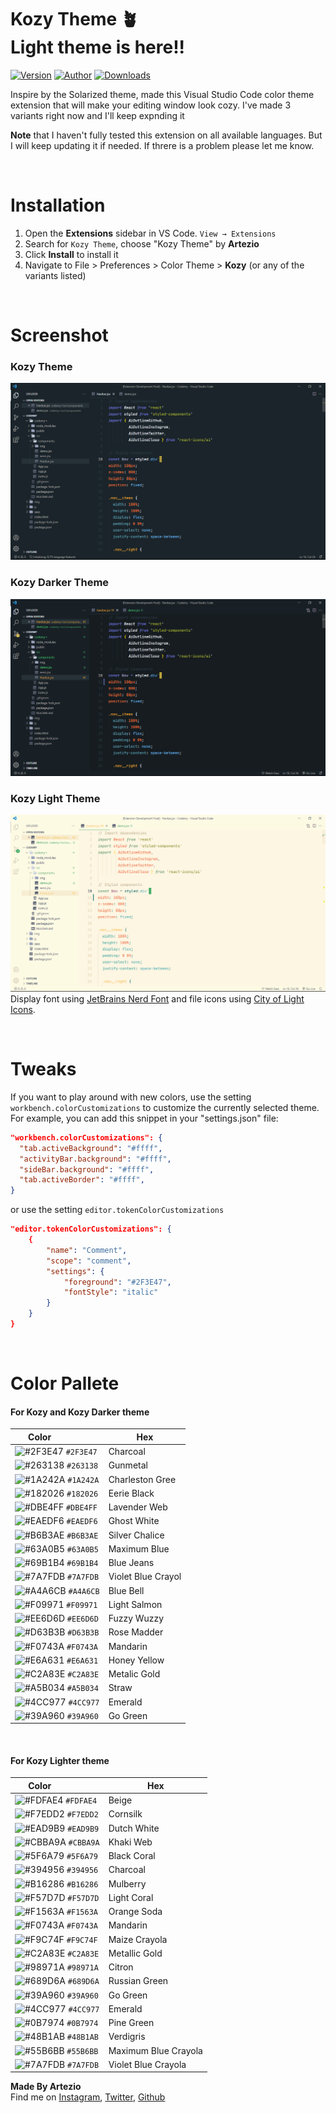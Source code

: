 # **Kozy Theme** 🪴 <br /> Light theme is here!!

[![Version](https://img.shields.io/badge/VSCODE-V1.12%2B-normal?style=flat)](https://code.visualstudio.com/updates/v1_12) [![Author](https://vsmarketplacebadge.apphb.com/version/Artezio.kozy-theme.svg)](https://github.com/Artezi0/Kozy)
[![Downloads](https://img.shields.io/visual-studio-marketplace/d/Artezio.kozy-theme?color=normal&label=DOWNLOADS)](https://marketplace.visualstudio.com/items?itemName=Artezio.kozy-theme)

Inspire by the Solarized theme, made this Visual Studio Code color theme extension that will make your editing window look cozy. I've made 3 variants right now and I'll keep expnding it

**Note** that I haven't fully tested this extension on all available languages. But I will keep updating it if needed. If threre is a problem please let me know.<br>

<br />

# **Installation**

1. Open the **Extensions** sidebar in VS Code. `View → Extensions`
2. Search for `Kozy Theme`, choose "Kozy Theme" by **Artezio**
3. Click **Install** to install it
4. Navigate to File > Preferences > Color Theme > **Kozy** (or any of the variants listed)

<br />

# **Screenshot**
### Kozy Theme
![Screenshot](images/Screenshot%20(1).png)

### Kozy Darker Theme
![Screenshot](images/Screenshot%20(2).png)

### Kozy Light Theme
![Screenshot](images/Screenshot%20(3).png)
Display font using [JetBrains Nerd Font](https://www.nerdfonts.com/) and file icons using [City of Light Icons](https://github.com/Yummygum/city-lights-icons-vsc). 

<br />

# **Tweaks**

If you want to play around with new colors, use the setting `workbench.colorCustomizations` to customize the currently selected theme. For example, you can add this snippet in your "settings.json" file:

```json
"workbench.colorCustomizations": {
  "tab.activeBackground": "#ffff",
  "activityBar.background": "#ffff",
  "sideBar.background": "#ffff",
  "tab.activeBorder": "#ffff",
}
```

or use the setting `editor.tokenColorCustomizations`

```json
"editor.tokenColorCustomizations": {
    {
        "name": "Comment",
        "scope": "comment",
        "settings": {
            "foreground": "#2F3E47",
		    "fontStyle": "italic"
        }
    }
}
```

<br />

# **Color Pallete**
#### For Kozy and Kozy Darker theme
| Color&nbsp;&nbsp;&nbsp;&nbsp;&nbsp;&nbsp;&nbsp;&nbsp;&nbsp;&nbsp;&nbsp;&nbsp;&nbsp;&nbsp;&nbsp; | Hex |
| ---------- | ------------------------------------------------------------ | 
| ![#2F3E47](https://via.placeholder.com/15/2F3E47/2F3E47?text=+) `#2F3E47` | Charcoal |
| ![#263138](https://via.placeholder.com/15/263138/263138?text=+) `#263138` | Gunmetal |
| ![#1A242A](https://via.placeholder.com/15/1A242A/1A242A?text=+) `#1A242A` | Charleston Gree |
| ![#182026](https://via.placeholder.com/15/182026/182026?text=+) `#182026` | Eerie Black |
| ![#DBE4FF](https://via.placeholder.com/15/DBE4FF/DBE4FF?text=+) `#DBE4FF` | Lavender Web |
| ![#EAEDF6](https://via.placeholder.com/15/EAEDF6/EAEDF6?text=+) `#EAEDF6` | Ghost White |
| ![#B6B3AE](https://via.placeholder.com/15/B6B3AE/B6B3AE?text=+) `#B6B3AE` | Silver Chalice |
| ![#63A0B5](https://via.placeholder.com/15/63A0B5/63A0B5?text=+) `#63A0B5` | Maximum Blue |
| ![#69B1B4](https://via.placeholder.com/15/69B1B4/69B1B4?text=+) `#69B1B4` | Blue Jeans |
| ![#7A7FDB](https://via.placeholder.com/15/7A7FDB/7A7FDB?text=+) `#7A7FDB` | Violet Blue Crayol |
| ![#A4A6CB](https://via.placeholder.com/15/A4A6CB/A4A6CB?text=+) `#A4A6CB` | Blue Bell |
| ![#F09971](https://via.placeholder.com/15/F09971/F09971?text=+) `#F09971` | Light Salmon |
| ![#EE6D6D](https://via.placeholder.com/15/EE6D6D/EE6D6D?text=+) `#EE6D6D` | Fuzzy Wuzzy |
| ![#D63B3B](https://via.placeholder.com/15/D63B3B/D63B3B?text=+) `#D63B3B` | Rose Madder |
| ![#F0743A](https://via.placeholder.com/15/F0743A/F0743A?text=+) `#F0743A` | Mandarin |
| ![#E6A631](https://via.placeholder.com/15/E6A631/E6A631?text=+) `#E6A631` | Honey Yellow |
| ![#C2A83E](https://via.placeholder.com/15/C2A83E/C2A83E?text=+) `#C2A83E` | Metalic Gold |
| ![#A5B034](https://via.placeholder.com/15/A5B034/A5B034?text=+) `#A5B034` | Straw |
| ![#4CC977](https://via.placeholder.com/15/4CC977/4CC977?text=+) `#4CC977` | Emerald |
| ![#39A960](https://via.placeholder.com/15/39A960/39A960?text=+) `#39A960` | Go Green |

<br />

#### For Kozy Lighter theme
| Color&nbsp;&nbsp;&nbsp;&nbsp;&nbsp;&nbsp;&nbsp;&nbsp;&nbsp;&nbsp;&nbsp;&nbsp;&nbsp;&nbsp;&nbsp; | Hex |
| ---------- | ------------------------------------------------------------ | 
| ![#FDFAE4](https://via.placeholder.com/15/FDFAE4/FDFAE4?text=+) `#FDFAE4` | Beige |
| ![#F7EDD2](https://via.placeholder.com/15/F7EDD2/F7EDD2?text=+) `#F7EDD2` |Cornsilk |
| ![#EAD9B9](https://via.placeholder.com/15/EAD9B9/EAD9B9?text=+) `#EAD9B9` | Dutch White |
| ![#CBBA9A](https://via.placeholder.com/15/CBBA9A/CBBA9A?text=+) `#CBBA9A` | Khaki Web |
| ![#5F6A79](https://via.placeholder.com/15/5F6A79/5F6A79?text=+) `#5F6A79` | Black Coral |
| ![#394956](https://via.placeholder.com/15/394956/394956?text=+) `#394956` | Charcoal |
| ![#B16286](https://via.placeholder.com/15/B16286/B16286?text=+) `#B16286` | Mulberry |
| ![#F57D7D](https://via.placeholder.com/15/F57D7D/F57D7D?text=+) `#F57D7D` | Light Coral |
| ![#F1563A](https://via.placeholder.com/15/F1563A/F1563A?text=+) `#F1563A` | Orange Soda |
| ![#F0743A](https://via.placeholder.com/15/F0743A/F0743A?text=+) `#F0743A` | Mandarin |
| ![#F9C74F](https://via.placeholder.com/15/F9C74F/F9C74F?text=+) `#F9C74F` | Maize Crayola |
| ![#C2A83E](https://via.placeholder.com/15/C2A83E/C2A83E?text=+) `#C2A83E` | Metallic Gold |
| ![#98971A](https://via.placeholder.com/15/98971A/98971A?text=+) `#98971A` | Citron |
| ![#689D6A](https://via.placeholder.com/15/689D6A/689D6A?text=+) `#689D6A` | Russian Green |
| ![#39A960](https://via.placeholder.com/15/39A960/39A960?text=+) `#39A960` | Go Green |
| ![#4CC977](https://via.placeholder.com/15/4CC977/4CC977?text=+) `#4CC977` | Emerald |
| ![#0B7974](https://via.placeholder.com/15/0B7974/0B7974?text=+) `#0B7974` | Pine Green |
| ![#48B1AB](https://via.placeholder.com/15/48B1AB/48B1AB?text=+) `#48B1AB` |  Verdigris |
| ![#55B6BB](https://via.placeholder.com/15/55B6BB/55B6BB?text=+) `#55B6BB` | Maximum Blue Crayola |
| ![#7A7FDB](https://via.placeholder.com/15/7A7FDB/7A7FDB?text=+) `#7A7FDB` | Violet Blue Crayola |

**Made By Artezio** <br /> Find me on 
[Instagram](https://instagram.com/artezio_),
[Twitter](https://twitter.com/Artezio0),
[Github](https://github.com/Artezi0)





